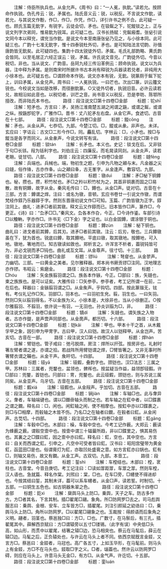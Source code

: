 <!-- { "loadSidebar": true } -->
　　注解：侍臣所执兵也。从金允声。《周书》曰：“一人冕，执鈗。”读若允。按顾命作执锐。伪孔传云：锐，矛属也。陆氏音义云：锐，以税反。不言说文作鈗，读若允，与其说文作黺，作□，作□，作凭，作□，详引许书之例不合。此可疑一也。顾氏玉篇无鈗字，有锐字。云徒会切，矛也。在钑鋋之下，铊鏦锬之上，正与说文列字次弟同，惟易鈗为锐耳。此可疑二也。汉书长扬赋：兖鋋瘢耆。张佖引说文同今本以释兖，谓兖当作鈗。是说文今本至南唐张佖乃见之，与小徐本同。此可疑三也。广韵十七准无鈗字，惟十四泰锐杜外切，矛也。是可知陆法言切韵、孙愐唐韵皆无鈗矣。此可疑四也。集韵十四太锐徒外切，矛属。毛氏礼部韵略、黄氏韵会皆同。以至毛居正六经正误云：锐，矛属。许氏说文音兑。广韵徒外切。今音以税切，非也。当从说文、广韵音。岳珂九经三传沿革例云：顾命执锐。说文以为兵器，注中释为矛属。是则南宋时所据许书古本尚有释锐为兵器读若兑者，非纯用大小徐本也。此可疑五也。□谓顾命本作锐。说文亦本有锐，无鈗。锐篆厕于鋋下铊上，训曰矛属，从金兑声。周书曰：一人冕执锐。一曰芒也。次出□篆，训云籒文锐也。今校说文当如是改移，而径删鈗篆。○又徒外切者，执锐旧音。必许云读若兑，故相沿如此音也。以税切者，训芒之音。尚书音义以税反，恐是李昉、陈鄂所擅改，而非陆氏本书也。
　　路径：段注说文□第十四卷□金部
　　标题：铊shī
　　注解：短矛也。方言曰：矛，吴扬江淮南楚五湖之闲谓之鍦，或谓之鋋，或谓之纵。按鍦卽铊字，广雅作□。晋书：丈八铊矛左右盘。从金它声。食遮切。古音在十七部。
　　路径：段注说文□第十四卷□金部
　　标题：鏦cōnɡ
　　注解：矛也。从金从声。七恭切。九部。今楚江切。□，鏦或从彖。非声也。未详。玄应曰：字诂云：古文□二形今作□，同。麤乱切。字林云：□，小矛也。按□与鏦当是各字而同义。从金彖声，今说文转写有误。
　　路径：段注说文□第十四卷□金部
　　标题：锬tán
　　注解：长矛也。本义也。史记：锬戈在后。又非锬于句□长铩。叚为铦利字也。刘伯庄云：四廉反。而毛晃读同剡。从金炎声，读若老耼。徒甘切。八部。
　　路径：段注说文□第十四卷□金部
　　标题：鏠fēnɡ
　　注解：兵端也。兵械也。端，物初生之题，引申为凡物之顚与末。凡金器之尖曰鏠，俗作锋，古亦作夆。山之顚曰夆，古无峯字。从金逢声。敷容切。九部。
　　路径：段注说文□第十四卷□金部
　　标题：镦duì
　　注解：矛□柲下铜鐏也。柲，攒也。攒，积竹杖也。矛□之矝以积竹杖为之，其首非铜裹而固之□易散，故有铜鐏，故字从金。秦风毛传曰：□，鐏也。从金□声。徒对切。古音在十三部。方言：鐏谓之焊。注曰：或名为镦，音顿。玄应书卷廿一引说文作镦，而谓梵经作錞乃乐器錞于字。然则东晋唐初说文作□可知。玉篇、广韵皆镦为正字。錞注同上。曲礼：进矛□者前其镦。释文云又作錞而已。旧本皆作□声，篆作□，今更正。《诗》曰：“厹矛□□。”秦风文。厹各本作叴，今正。□今诗作鋈。车部引诗□以觼軜，字亦作□。许书无〈□下金〉字之证也。以白金固鐏，谓涂银于铜也。
　　路径：段注说文□第十四卷□金部
　　标题：鐏zùn
　　注解：柲下铜也。曲礼曰：进戈者前其鐏，后其刃。进矛□者前其镦。注云：后刃，敬也。三兵鐏镦虽在下，犹为首也。锐底曰鐏，取其鐏地。平底曰镦，取其镦地。按鐏地，可入地。镦地，箸地而已。知古镦读如敦也。郑析言之。许浑言不析者，葢锐钝皆可为，非必戈锐而矛□钝也。曲礼或互文耳。从金尊声。徂寸切。十三部。
　　路径：段注说文□第十四卷□金部
　　标题：镠liú
　　注解：弩睂也。从金翏声。力幽切。三部。一曰黄金之美者。见尔雅释器。郑本尚书厥贡镠□注同。汉地理志亦作镠。韦昭云：紫磨金。
　　路径：段注说文□第十四卷□金部
　　标题：□hóu
　　注解：矢金族翦羽谓之□。族各本作镞，今正。□部曰：族，矢鏠也，束之族族也。是可以证矣。大雅传曰：□矢参亭。参亭者，考工记所谓一在前，二在后也。释器曰：金镞翦羽谓之□。从金矦声。乎钩切。四部。按此篆锴无，铉有。考仪礼记作□矢。羽部□，羽本也。一曰羽初生皃。翦，羽生也。一曰矢羽。然则□矢以翦羽得名，不以金族为义。小徐本是，大徐非也，当从小徐删正。○按尔雅翦羽、不翦羽，依许说一有羽，一无羽也。孙炎训翦为□，非。
　　路径：段注说文□第十四卷□金部
　　标题：镝dí
　　注解：矢鏠也。谓矢族之入物者。古亦作鍉，是声啻声同部也。从金啇声。都历切。十六部。
　　路径：段注说文□第十四卷□金部
　　标题：铠kǎi
　　注解：甲也。甲本十干之首，从木戴孚甲之象，因引申为甲冑字。古曰甲，汉人曰铠。故汉人以铠释甲。从金岂声。苦亥切。古音在一部。
　　路径：段注说文□第十四卷□金部
　　标题：焊hàn
　　注解：臂铠也。管子戒曰：弛弓脱焊。房注：焊所以扞弦。按房非也。礼射时箸左臂者谓之遂，亦谓之拾。若战阵所用臂铠谓之焊，□臂皆箸之。又非无事时所箸臂衣谓之鞴也。从金干声。矦旰切。十四部。
　　路径：段注说文□第十四卷□金部
　　标题：铔yā
　　注解：铔鍜，叠韵字也。颈铠也。汉□法志：三属之甲。苏林曰：三属者，兜鍪也，盆领也，髀裈也。按盆疑当作益，益领卽铔鍜。许□部曰：兜鍪，首铠也。冃部曰：冑，兜鍪也。此云铔鍜，颈铠也，则与苏说三属同矣。从金亚声。乌牙切。古音在五部。
　　路径：段注说文□第十四卷□金部
　　标题：鍜xiá
　　注解：铔鍜也。从金叚声。乎加切。古音在五部。
　　路径：段注说文□第十四卷□金部
　　标题：锏jiàn
　　注解：车轴□也。此与舝异义。舝者，车轴端键也。谓以□鐕毌轴头而制之也。若车轴之在釭中者，以□鍱裹之谓之鐗。释名曰：□，闲也。闲釭轴之闲，使不相摩也。按釭中亦以□鍱裹之，则□与□相摩，而毂轴之木皆不伤。乃名□之在轴者曰鐗，在毂者曰釭。从金闲声。古苋切。十四部。
　　路径：段注说文□第十四卷□金部
　　标题：釭ɡānɡ
　　注解：车毂中□也。木部曰：橾，车毂中空也。今考工记作薮。大郑云：薮读为蜂薮之薮。谓毂空壸中也。按壸中谓三十辐葘所趋，非以□鍱里之，惧其易伤也。其裏之之□鍱曰釭，因之壸中亦曰釭。释名曰：釭，空也，其中空也。方言曰：自关而西谓之釭。引申之，凡空中可受者皆曰釭。汉书曰：昭阳宫璧带为黄金釭，函蓝田□是也。俗谓膏灯为釭，亦取凹处盛膏之意。如方言釭亦曰锅也。釭有□，则轴又易伤，故又有鐗。从金工声。古双切。九部。本音工。
　　路径：段注说文□第十四卷□金部
　　标题：銴shì
　　注解：车樘结也。木部曰：樘，衺柱也。古音堂。今音丑庚切。考工记注曰：□读如牚距牚，车牚之牚。然则车樘，汉人语也。急就篇、释名作棠。刘煕曰：棠，□也。在车□旁，□幰使不得进却也。今按其结曰銴，其制未详，葢可以系车幰者。从金□声，读若誓。时制切。十五部。一曰铜生五色也。如古铜器朱翠之色。
　　路径：段注说文□第十四卷□金部
　　标题：釳xì
　　注解：椉舆马头上防□。乗舆，天子之车。防古多作方。方□者其名，下言其制。插□翟尾□翮。象角。所□防网罗□去之。司马彪舆服志曰：乗舆、金根、安车、立车皆方□，插翟尾。刘注引颜延之幼诰曰：□，乗舆马头上防□。角所以防网罗。□以翟尾□翮象之也。玉裁按：得颜语而后象角之义明。翮者，羽茎也。蔡邕独□曰：方□，□也。广数寸，在马鬃后，有三孔，插翟尾其中。薛解西京赋曰：方□谓辕旁以五寸□镂锡。（此字有误）中央低□头高，如山形，而贯中以翟尾，结箸之辕□边，恐马相突也。蔡云在马髦后，薛云在辕□边。马髦之后，正负辕处也，与许云在马头上者不同。依西京赋旣言金鋄，又言方□。蔡邕曰：金鋄者，马冠也。高广各五寸，上如玉华形，在马髦前。则马头上有金鋄，方□不在马头也。鋄取□字之义。□者，匘葢也。然许云以防网罗□碍，则应在马头上。许意马头无金□，有方□。从金气声。许讫切。十五部。
　　路径：段注说文□第十四卷□金部
　　标题：銮luán
